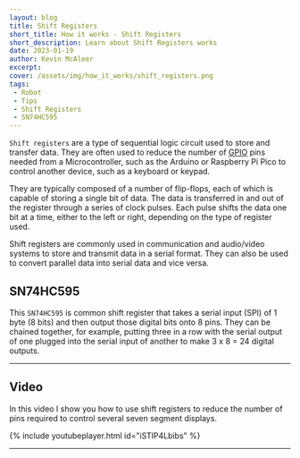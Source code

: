 ```yaml
---
layout: blog
title: Shift Registers
short_title: How it works - Shift Registers
short_description: Learn about Shift Registers works
date: 2023-01-19
author: Kevin McAleer
excerpt: 
cover: /assets/img/how_it_works/shift_registers.png
tags:
 - Robot
 - Tips
 - Shift Registers
 - SN74HC595
---
```


`Shift registers` are a type of sequential logic circuit used to store and transfer data. They are often used to reduce the number of [GPIO](/resources/glossary#gpio) pins needed from a Microcontroller, such as the Arduino or Raspberry Pi Pico to control another device, such as a keyboard or keypad.

They are typically composed of a number of flip-flops, each of which is capable of storing a single bit of data. 
The data is transferred in and out of the register through a series of clock pulses. Each pulse shifts the data one bit at a time, either to the left or right, depending on the type of register used.

Shift registers are commonly used in communication and audio/video systems to store and transmit data in a serial format. They can also be used to convert parallel data into serial data and vice versa.

## SN74HC595

This `SN74HC595` is common shift register that takes a serial input (SPI) of 1 byte (8 bits) and then output those digital bits onto 8 pins. They can be chained together, for example, putting three in a row with the serial output of one plugged into the serial input of another to make 3 x 8 = 24 digital outputs.

---

## Video

In this video I show you how to use shift registers to reduce the number of pins required to control several seven segment displays.

{% include youtubeplayer.html id="iSTlP4Lbibs" %}

---
